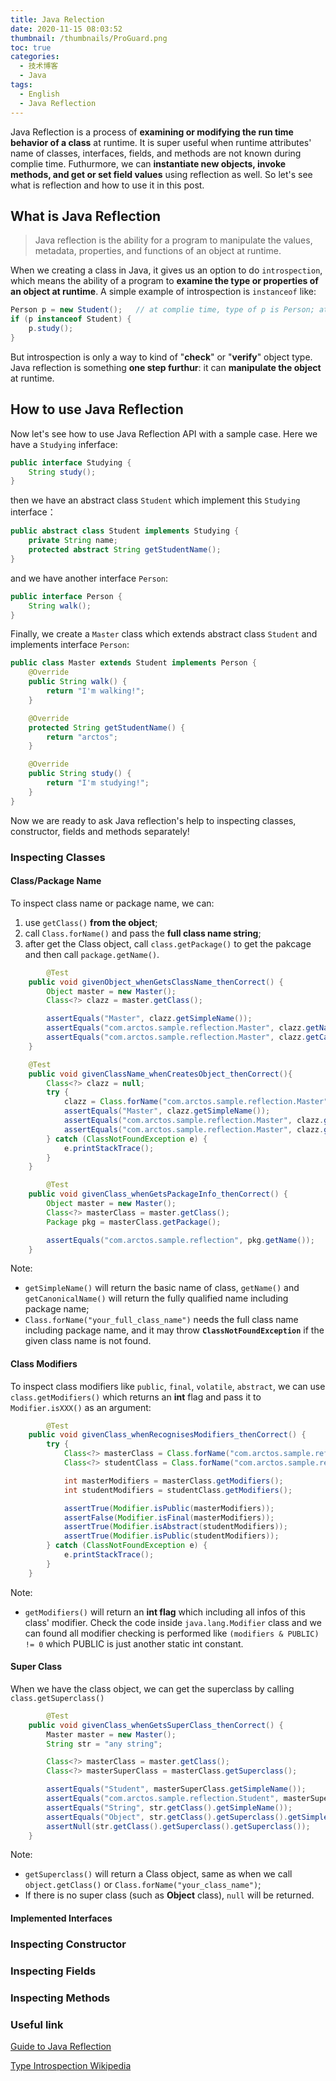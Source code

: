 ```yaml
---
title: Java Relection 
date: 2020-11-15 08:03:52
thumbnail: /thumbnails/ProGuard.png
toc: true
categories:
  - 技术博客
  - Java
tags:
  - English
  - Java Reflection
---
```


Java Reflection is a process of **examining or modifying the run time behavior of a class** at runtime. It is super useful when runtime attributes' name of classes, interfaces, fields, and methods are not known during complie time. Futhurmore, we can **instantiate new objects, invoke methods, and get or set field values** using reflection as well. So let's see what is reflection and how to use it in this post.

<!-- more -->

## What is Java Reflection

> Java reflection is the ability for a program to manipulate the values, metadata, properties, and functions of an object at runtime.

When we creating a class in Java, it gives us an option to do `introspection`, which means the ability of a program to **examine the type or properties of an object at runtime**. A simple example of introspection is `instanceof` like:

```java
Person p = new Student();	// at complie time, type of p is Person; at run time, type of p is Student!
if (p instanceof Student) {
    p.study();
}
```

But introspection is only a way to kind of "**check**" or "**verify**" object type. Java reflection is something **one step furthur**: it can **manipulate the object** at runtime.



## How to use Java Reflection

Now let's see how to use Java Reflection API with a sample case. Here we have a `Studying` inferface:

```java
public interface Studying {
    String study();
}
```

then we have an abstract class `Student` which implement this `Studying` interface：

```java
public abstract class Student implements Studying {
    private String name;
    protected abstract String getStudentName();
}
```

and we have another interface `Person`:

```java
public interface Person {
    String walk();
}
```

Finally, we create a `Master` class which extends abstract class `Student` and implements interface `Person`:

```java
public class Master extends Student implements Person {
    @Override
    public String walk() {
        return "I'm walking!";
    }

    @Override
    protected String getStudentName() {
        return "arctos";
    }

    @Override
    public String study() {
        return "I'm studying!";
    }
}
```

 Now we are ready to ask Java reflection's help to inspecting classes, constructor, fields and methods separately!

### Inspecting Classes

#### Class/Package Name

To inspect class name or package name, we can:

1. use `getClass()` **from the object**;
2. call `Class.forName()` and pass the **full class name string**;
3. after get the Class object, call `class.getPackage()` to get the pakcage and then call `package.getName()`.

```java
		@Test
    public void givenObject_whenGetsClassName_thenCorrect() {
        Object master = new Master();
        Class<?> clazz = master.getClass();

        assertEquals("Master", clazz.getSimpleName());
        assertEquals("com.arctos.sample.reflection.Master", clazz.getName());
        assertEquals("com.arctos.sample.reflection.Master", clazz.getCanonicalName());
    }

    @Test
    public void givenClassName_whenCreatesObject_thenCorrect(){
        Class<?> clazz = null;
        try {
            clazz = Class.forName("com.arctos.sample.reflection.Master");
            assertEquals("Master", clazz.getSimpleName());
            assertEquals("com.arctos.sample.reflection.Master", clazz.getName());
            assertEquals("com.arctos.sample.reflection.Master", clazz.getCanonicalName());
        } catch (ClassNotFoundException e) {
            e.printStackTrace();
        }
    }

		@Test
    public void givenClass_whenGetsPackageInfo_thenCorrect() {
        Object master = new Master();
        Class<?> masterClass = master.getClass();
        Package pkg = masterClass.getPackage();

        assertEquals("com.arctos.sample.reflection", pkg.getName());
    }
```

Note:

- `getSimpleName()` will return the basic name of class, `getName()` and `getCanonicalName()` will return the fully qualified name including package name;
- `Class.forName("your_full_class_name")` needs the full class name including package name, and it may throw **`ClassNotFoundException`** if the given class name is not found.

#### Class Modifiers

To inspect class modifiers like `public`, `final`, `volatile`, `abstract`, we can use `class.getModifiers()` which returns an **int** flag and pass it to `Modifier.isXXX()` as an argument:

```java
		@Test
    public void givenClass_whenRecognisesModifiers_thenCorrect() {
        try {
            Class<?> masterClass = Class.forName("com.arctos.sample.reflection.Master");
            Class<?> studentClass = Class.forName("com.arctos.sample.reflection.Student");

            int masterModifiers = masterClass.getModifiers();
            int studentModifiers = studentClass.getModifiers();

            assertTrue(Modifier.isPublic(masterModifiers));
            assertFalse(Modifier.isFinal(masterModifiers));
            assertTrue(Modifier.isAbstract(studentModifiers));
            assertTrue(Modifier.isPublic(studentModifiers));
        } catch (ClassNotFoundException e) {
            e.printStackTrace();
        }
    }
```

Note:

- `getModifiers()` will return an **int flag** which including all infos of this class' modifier. Check the code inside `java.lang.Modifier` class and we can found all modifier checking is performed like `(modifiers & PUBLIC) != 0` which PUBLIC is just another static int constant.

#### Super Class

When we have the class object, we can get the superclass by calling `class.getSuperclass()`

```java
		@Test
    public void givenClass_whenGetsSuperClass_thenCorrect() {
        Master master = new Master();
        String str = "any string";

        Class<?> masterClass = master.getClass();
        Class<?> masterSuperClass = masterClass.getSuperclass();

        assertEquals("Student", masterSuperClass.getSimpleName());
        assertEquals("com.arctos.sample.reflection.Student", masterSuperClass.getCanonicalName());
        assertEquals("String", str.getClass().getSimpleName());
        assertEquals("Object", str.getClass().getSuperclass().getSimpleName());
        assertNull(str.getClass().getSuperclass().getSuperclass());
    }
```

Note:

- `getSuperclass()` will return a Class object, same as when we call `object.getClass()` or `Class.forName("your_class_name")`;
- If there is no super class (such as **Object** class), `null` will be returned.

#### Implemented Interfaces





### Inspecting Constructor



### Inspecting Fields



### Inspecting Methods









### Useful link

[Guide to Java Reflection](https://www.baeldung.com/java-reflection)

[Type Introspection Wikipedia](https://en.wikipedia.org/wiki/Type_introspection)

